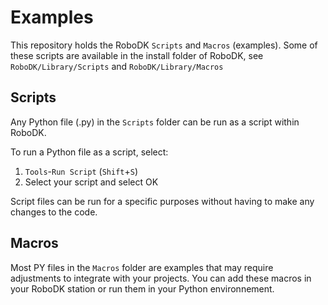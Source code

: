 Examples
=========

This repository holds the RoboDK `Scripts` and `Macros` (examples). Some of these scripts are available in the install folder of RoboDK, see `RoboDK/Library/Scripts` and `RoboDK/Library/Macros`


Scripts
-----------

Any Python file (.py) in the `Scripts` folder can be run as a script within RoboDK.

To run a Python file as a script, select:

 1. `Tools`-`Run Script` (`Shift`+`S`)
 2. Select your script and select OK

Script files can be run for a specific purposes without having to make any changes to the code.


Macros
--------

Most PY files in the `Macros` folder are examples that may require adjustments to integrate with your projects. You can add these macros in your RoboDK station or run them in your Python environnement.
